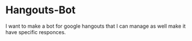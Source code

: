 # Hangouts-Bot
I want to make a bot for google hangouts that I can manage as well make it have specific responces. 
